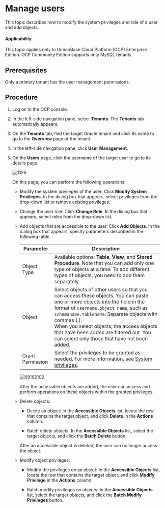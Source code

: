 # Manage users

This topic describes how to modify the system privileges and role of a user, and add objects.

<main id="notice" type='notice'>
<h4>Applicability</h4>
<p>This topic applies only to OceanBase Cloud Platform (OCP) Enterprise Edition. OCP Community Edition supports only MySQL tenants. </p>
</main>

## Prerequisites

Only a primary tenant has the user management permissions.

## Procedure

1. Log on to the OCP console.

2. In the left-side navigation pane, select **Tenants**. The **Tenants** tab automatically appears.

3. On the **Tenants** tab, find the target Oracle tenant and click its name to go to the **Overview** page of the tenant.

4. In the left-side navigation pane, click **User Management**.

5. On the **Users** page, click the username of the target user to go to its details page.

   ![1126](https://obbusiness-private.oss-cn-shanghai.aliyuncs.com/doc/img/ocp/430/add-user.png)

   On this page, you can perform the following operations:
   * Modify the system privileges of the user: Click **Modify System Privileges**. In the dialog box that appears, select privileges from the drop-down list or remove existing privileges.

   * Change the user role: Click **Change Role**. In the dialog box that appears, select roles from the drop-down list.

   * Add objects that are accessible to the user: Click **Add Objects**. In the dialog box that appears, specify parameters described in the following table.

      | Parameter | Description |
      |------|---------------------------------------------------------------------------------------------------------------------|
      | Object Type | Available options: **Table**, **View**, and **Stored Procedure**.  Note that you can add only one type of objects at a time. To add different types of objects, you need to add them separately.  |
      | Object | Select objects of other users so that you can access these objects. You can paste one or more objects into the field in the format of `username.object name`, such as `schemaname.tablename`. Separate objects with commas (,). <br>When you select objects, the access objects that have been added are filtered out. You can select only those that have not been added.  |
      | Grant Permission | Select the privileges to be granted as needed. For more information, see [System privileges](../300.system-privileges-in-a-mysql-tenant.md).  |

      ![09162102](https://obbusiness-private.oss-cn-shanghai.aliyuncs.com/doc/img/ocp/430/add-object.png)

      After the accessible objects are added, the user can access and perform operations on these objects within the granted privileges.

   * Delete objects:

      * Delete an object: In the **Accessible Objects** list, locate the row that contains the target object, and click **Delete** in the **Actions** column.

      * Batch delete objects: In the **Accessible Objects** list, select the target objects, and click the **Batch Delete** button.

      After an accessible object is deleted, the user can no longer access the object.

   * Modify object privileges:

      * Modify the privileges on an object: In the **Accessible Objects** list, locate the row that contains the target object, and click **Modify Privilege** in the **Actions** column.

      * Batch modify privileges on objects: In the **Accessible Objects** list, select the target objects, and click the **Batch Modify Privileges** button.
